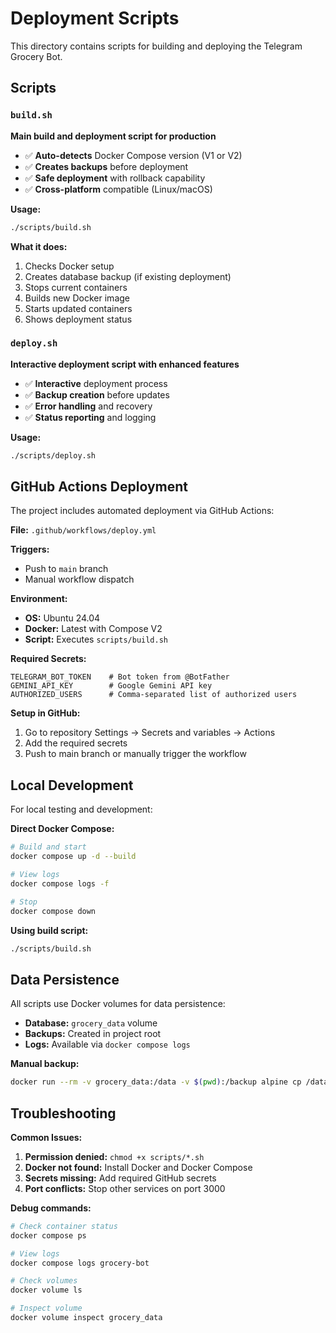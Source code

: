 # Deployment Scripts

This directory contains scripts for building and deploying the Telegram Grocery Bot.

## Scripts

### `build.sh`
**Main build and deployment script for production**

- ✅ **Auto-detects** Docker Compose version (V1 or V2)
- ✅ **Creates backups** before deployment
- ✅ **Safe deployment** with rollback capability
- ✅ **Cross-platform** compatible (Linux/macOS)

**Usage:**
```bash
./scripts/build.sh
```

**What it does:**
1. Checks Docker setup
2. Creates database backup (if existing deployment)
3. Stops current containers
4. Builds new Docker image
5. Starts updated containers
6. Shows deployment status

### `deploy.sh`
**Interactive deployment script with enhanced features**

- ✅ **Interactive** deployment process
- ✅ **Backup creation** before updates
- ✅ **Error handling** and recovery
- ✅ **Status reporting** and logging

**Usage:**
```bash
./scripts/deploy.sh
```

## GitHub Actions Deployment

The project includes automated deployment via GitHub Actions:

**File:** `.github/workflows/deploy.yml`

**Triggers:**
- Push to `main` branch
- Manual workflow dispatch

**Environment:**
- **OS:** Ubuntu 24.04
- **Docker:** Latest with Compose V2
- **Script:** Executes `scripts/build.sh`

**Required Secrets:**
```
TELEGRAM_BOT_TOKEN    # Bot token from @BotFather
GEMINI_API_KEY        # Google Gemini API key
AUTHORIZED_USERS      # Comma-separated list of authorized users
```

**Setup in GitHub:**
1. Go to repository Settings → Secrets and variables → Actions
2. Add the required secrets
3. Push to main branch or manually trigger the workflow

## Local Development

For local testing and development:

**Direct Docker Compose:**
```bash
# Build and start
docker compose up -d --build

# View logs
docker compose logs -f

# Stop
docker compose down
```

**Using build script:**
```bash
./scripts/build.sh
```

## Data Persistence

All scripts use Docker volumes for data persistence:

- **Database:** `grocery_data` volume
- **Backups:** Created in project root
- **Logs:** Available via `docker compose logs`

**Manual backup:**
```bash
docker run --rm -v grocery_data:/data -v $(pwd):/backup alpine cp /data/grocery_bot.db /backup/manual_backup.db
```

## Troubleshooting

**Common Issues:**

1. **Permission denied:** `chmod +x scripts/*.sh`
2. **Docker not found:** Install Docker and Docker Compose
3. **Secrets missing:** Add required GitHub secrets
4. **Port conflicts:** Stop other services on port 3000

**Debug commands:**
```bash
# Check container status
docker compose ps

# View logs
docker compose logs grocery-bot

# Check volumes
docker volume ls

# Inspect volume
docker volume inspect grocery_data
``` 